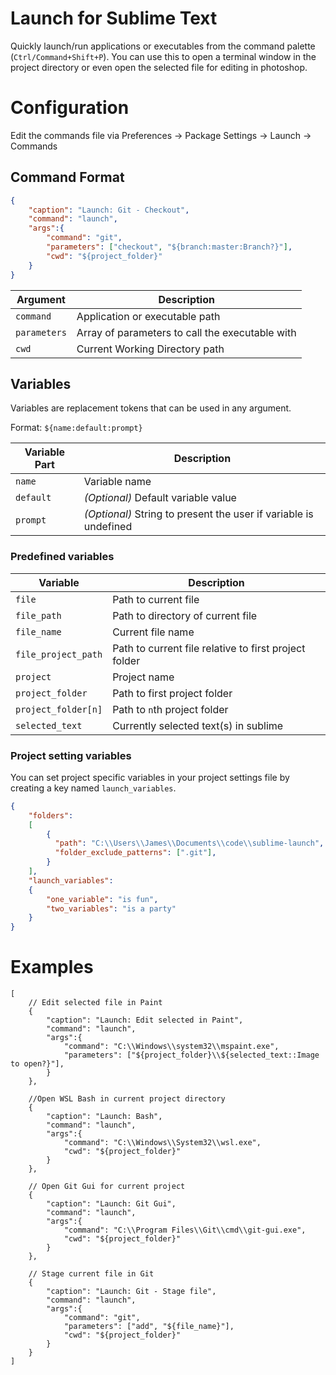 # Launch for Sublime Text

Quickly launch/run applications or executables from the command palette (`Ctrl/Command+Shift+P`). You can use this to open a terminal window in the project directory or even open the selected file for editing in photoshop.


# Configuration

Edit the commands file via Preferences -> Package Settings -> Launch -> Commands

## Command Format

```json
{
    "caption": "Launch: Git - Checkout",
    "command": "launch",
    "args":{
        "command": "git",
        "parameters": ["checkout", "${branch:master:Branch?}"],
        "cwd": "${project_folder}"
    }
}
```

Argument     | Description
------------ | -----------
`command`    | Application or executable path
`parameters` | Array of parameters to call the executable with
`cwd`        | Current Working Directory path


## Variables

Variables are replacement tokens that can be used in any argument.

Format: `${name:default:prompt}`

Variable Part | Description
------------- | ----------
`name`        | Variable name
`default`     | _(Optional)_ Default variable value
`prompt`      | _(Optional)_ String to present the user if variable is undefined

### Predefined variables

Variable            | Description
------------------- | -----------
`file`              | Path to current file
`file_path`         | Path to directory of current file
`file_name`         | Current file name
`file_project_path` | Path to current file relative to first project folder
`project`           | Project name
`project_folder`    | Path to first project folder
`project_folder[n]` | Path to `n`th project folder
`selected_text`     | Currently selected text(s) in sublime

### Project setting variables

You can set project specific variables in your project settings file by creating a key named `launch_variables`.

```json
{
    "folders":
    [
        {
          "path": "C:\\Users\\James\\Documents\\code\\sublime-launch",
          "folder_exclude_patterns": [".git"],
        }
    ],
    "launch_variables":
    {
        "one_variable": "is fun",
        "two_variables": "is a party"
    }
}
```

# Examples

```json5
[
    // Edit selected file in Paint
    {
        "caption": "Launch: Edit selected in Paint",
        "command": "launch",
        "args":{
            "command": "C:\\Windows\\system32\\mspaint.exe",
            "parameters": ["${project_folder}\\${selected_text::Image to open?}"],
        }
    },

    //Open WSL Bash in current project directory
    {
        "caption": "Launch: Bash",
        "command": "launch",
        "args":{
            "command": "C:\\Windows\\System32\\wsl.exe",
            "cwd": "${project_folder}"
        }
    },

    // Open Git Gui for current project
    {
        "caption": "Launch: Git Gui",
        "command": "launch",
        "args":{
            "command": "C:\\Program Files\\Git\\cmd\\git-gui.exe",
            "cwd": "${project_folder}"
        }
    },

    // Stage current file in Git
    {
        "caption": "Launch: Git - Stage file",
        "command": "launch",
        "args":{
            "command": "git",
            "parameters": ["add", "${file_name}"],
            "cwd": "${project_folder}"
        }
    }
]
```